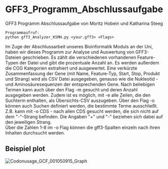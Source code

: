 # GFF3_Programm_Abschlussaufgabe
GFF3 Programm Abschlussaufgabe von Moritz Hobein und Katharina Steeg
```
Programmaufruf:
python gff3_Analyzer_KSMH.py <your.gff3> <Flags>
```
Im Zuge der Abschlussarbeit unseres Bioinformatik Moduls an der Uni, haben wir dieses Programm zur Analyse und Auswertung von GFF3-Dateien geschrieben.
Es zählt die verschiedenen vorhandenen Feature-Typen der Datei und gibt die prozentuale Anzahl an. Es werden außerdem die COG Kategorien extrahiert und ausgewertet. Eine verkürzte Zusammenfassung der Gene (mit Name, Feature-Typ, Start, Stop, Produkt und Strang) wird als CSV Datei ausgegeben, genauso wie die Nukleotid - und Aminosäuresequenzen der entsprechenden Gene. 
Nach beliebigen Termen kann auch über den Flag -m <deineSuche> gesucht und deren Anzahl ausgegeben werden. Zudem ist es möglich, mit -e alle Zeilen, die den Suchterm enthalten, als Übersichts-CSV auszugeben. 
Über den Flag -o können auch Suchen definiert werden, die bestimmte Terme ausschließt. Z.B. kann mit -o CDS - nach allen CDS gesucht werden, die sich nicht auf dem "-"-Strang befinden. Die Angaben "+" und "-" beziehen sich dabei auf den jeweiligen Strang.   
Über die Zahlen 1-8 im -o Flag können die gff3-Spalten einzeln nach ihren Inhalten durchsucht werden. 


## Beispiel plot
![Codonusage_GCF_001050915_Graph](https://user-images.githubusercontent.com/80681798/111205837-f6c4a280-85c7-11eb-842b-5b57011bc8ba.png)
